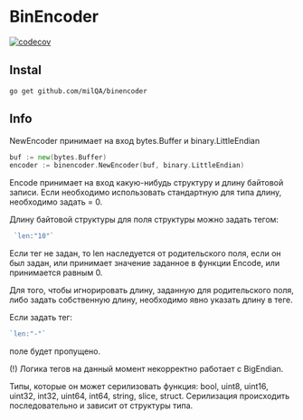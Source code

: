 # BinEncoder

[![codecov](https://codecov.io/gh/milQA/binencoder/branch/master/graph/badge.svg)](https://codecov.io/gh/milQA/binencoder)

## Instal

```
go get github.com/milQA/binencoder
```

## Info

NewEncoder принимает на вход bytes.Buffer и binary.LittleEndian

```go
buf := new(bytes.Buffer)
encoder := binencoder.NewEncoder(buf, binary.LittleEndian)
```

Encode принимает на вход какую-нибудь структуру и длину байтовой записи.
Если необходимо использовать стандартную для типа длину, необходимо задать = 0.

Длину байтовой структуры для поля структуры можно задать тегом:

```go
 `len:"10"`
```

Если тег не задан, то len наследуется от родительского поля, если он был задан, или принимает значение
заданное в функции Encode, или принимается равным 0.

Для того, чтобы игнорировать длину, заданную для родительского поля, либо задать собственную длину,
необходимо явно указать длину в теге.

Если задать тег: 

```go
`len:"-"`
```

поле будет пропущено.

(!) Логика тегов на данный момент некорректно работает с BigEndian.

Типы, которые он может серилизовать функция: bool, uint8, uint16, uint32, int32, uint64, int64, string, slice, struct.
Серилизация происходить последовательно и зависит от структуры типа.

